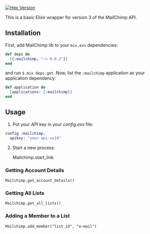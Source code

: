 [![Hex Version](http://img.shields.io/hexpm/v/mailchimp.svg)](https://hex.pm/packages/mailchimp)

This is a basic Elixir wrapper for version 3 of the MailChimp API.

## Installation

First, add MailChimp lib to your `mix.exs` dependencies:

```elixir
def deps do
  [{:mailchimp, "~> 0.0.2"}]
end
```

and run `$ mix deps.get`. Now, list the `:mailchimp` application as your
application dependency:

```elixir
def application do
  [applications: [:mailchimp]]
end
```

## Usage

1. Put your API key in your *config.exs* file:

```elixir
config :mailchimp,
  apikey: "your api-us10"
```

2. Start a new process:  

    Mailchimp.start_link

### Getting Account Details

    Mailchimp.get_account_details()

### Getting All Lists

    Mailchimp.get_all_lists()
    
### Adding a Member to a List

    Mailchimp.add_member("list_id", "e-mail")
